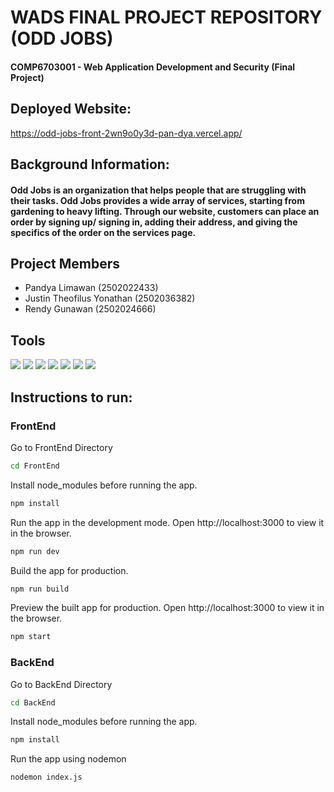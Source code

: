 # WADS FINAL PROJECT REPOSITORY (ODD JOBS)

<h4> COMP6703001 - Web Application Development and Security (Final Project) </h4>

## Deployed Website:
https://odd-jobs-front-2wn9o0y3d-pan-dya.vercel.app/

## Background Information:
<h4>Odd Jobs is an
organization that helps people that are struggling with their tasks. Odd Jobs provides a wide
array of services, starting from gardening to heavy lifting. Through our website, customers can
place an order by signing up/ signing in, adding their address, and giving the specifics of the
order on the services page. </h4>

## Project Members
- Pandya Limawan (2502022433)
- Justin Theofilus Yonathan (2502036382)
- Rendy Gunawan (2502024666)

## Tools 
![](https://img.shields.io/badge/Tools-GitHub-informational?style=flat&logo=GitHub&color=181717)
![](https://img.shields.io/badge/Tools-Visual-Studio?style=flat&logo=VisualStudioCode&color=0044F9)
![](https://img.shields.io/badge/Language-JavaScript-informational?style=flat&logo=javascript&color=blue)
![](https://img.shields.io/badge/Database-MySQL-informational?style=flat&logo=mysql&color=yellow)
![](https://img.shields.io/badge/Tools-ReactJS-informational?style=flat&logo=react&color=purple)
![](https://img.shields.io/badge/Tools-Vercel-informational?style=flat&logo=vercel&color=black)
![](https://img.shields.io/badge/Tools-Railway-informational?style=flat&logo=railway&color=white)

## Instructions to run:

<h3>FrontEnd</h3>

Go to FrontEnd Directory

```bash
cd FrontEnd
```

Install node_modules before running the app.

```bash
npm install
```

Run the app in the development mode.
Open http://localhost:3000 to view it in the browser.

```bash
npm run dev
```

Build the app for production.

```bash
npm run build
```

Preview the built app for production.
Open http://localhost:3000 to view it in the browser.

```bash
npm start
```

<h3>BackEnd</h3>

Go to BackEnd Directory

```bash
cd BackEnd
```

Install node_modules before running the app.

```bash
npm install
```

Run the app using nodemon
```bash
nodemon index.js
```
